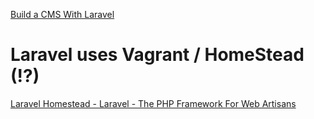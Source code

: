 [Build a CMS With Laravel](https://code.tutsplus.com/courses/build-a-cms-with-laravel)

# Laravel uses Vagrant / HomeStead (!?)

[Laravel Homestead - Laravel - The PHP Framework For Web Artisans](https://laravel.com/docs/9.x/homestead)






